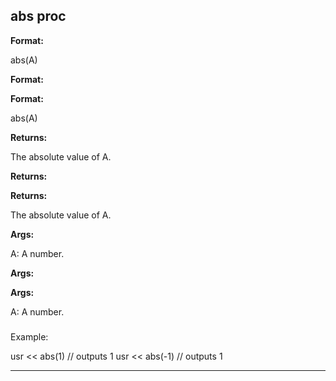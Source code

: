 

 abs proc
----------




**Format:** 


 abs(A)
 


**Format:** 

**Format:**

 abs(A)



**Returns:** 


 The absolute value of A.
 


**Returns:** 

**Returns:**

 The absolute value of A.



**Args:** 


 A: A number.
 


**Args:** 

**Args:**

 A: A number.

### 
 Example:



 usr << abs(1) // outputs 1
usr << abs(-1) // outputs 1



---


